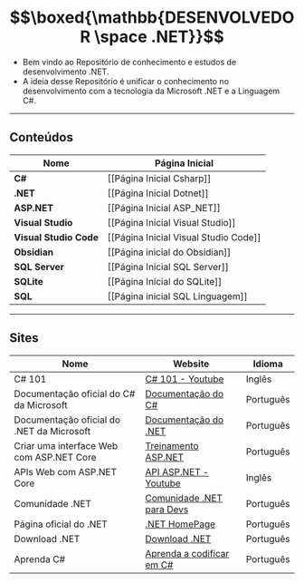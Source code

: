 # $$\boxed{\mathbb{DESENVOLVEDOR \space .NET}}$$

* Bem vindo ao Repositório de conhecimento e estudos de desenvolvimento .NET.
* A ideia desse Repositório é unificar o conhecimento no desenvolvimento com a tecnologia da Microsoft .NET e a Linguagem C#.

---

## Conteúdos

| Nome | Página Inicial |
| ---- | ---- |
| **C#** | [[Página Inicial Csharp]] |
| **.NET** | [[Página Inicial Dotnet]] |
| **ASP.NET** | [[Página Inicial ASP_NET]] |
| **Visual Studio** | [[Página Inicial Visual Studio]] |
| **Visual Studio Code** | [[Página Inicial Visual Studio Code]] |
| **Obsidian** | [[Página inicial do Obsidian]] |
| **SQL Server** | [[Página Inicial SQL Server]] |
| **SQLite** | [[Página Inicial do SQLite]] |
| **SQL** | [[Página inicial SQL Linguagem]] |

---
## Sites
| Nome | Website | Idioma |
| ---- | ---- | ---- |
| C# 101 | [C# 101 - Youtube](https://www.youtube.com/playlist?list=PLdo4fOcmZ0oVxKLQCHpiUWun7vlJJvUiN) | Inglês |
| Documentação oficial do C# da Microsoft | [Documentação do C#](https://learn.microsoft.com/pt-br/dotnet/csharp/) | Português |
| Documentação oficial do .NET da Microsoft | [Documentação do .NET](https://learn.microsoft.com/pt-br/dotnet/) | Português |
| Criar uma interface Web com ASP.NET Core | [Treinamento ASP.NET](https://learn.microsoft.com/pt-br/training/modules/create-razor-pages-aspnet-core/) | Português |
| APIs Web com ASP.NET Core | [API ASP.NET - Youtube](https://www.youtube.com/playlist?list=PLdo4fOcmZ0oVjOKgzsWqdFVvzGL2_d72v) | Inglês |
| Comunidade .NET | [Comunidade .NET para Devs](https://dotnet.microsoft.com/pt-br/platform/community) | Português |
| Página oficial do .NET | [.NET HomePage](https://dotnet.microsoft.com/pt-br/) | Português |
| Download .NET | [Download .NET](https://dotnet.microsoft.com/pt-br/download) | Português |
| Aprenda C# | [Aprenda a codificar em C#](https://dotnet.microsoft.com/pt-br/learntocode) | Português |
